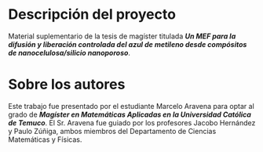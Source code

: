 # Descripción del proyecto

Material suplementario de la tesis de magíster titulada ***Un MEF para la difusión y liberación controlada del azul de metileno desde compósitos de nanocelulosa/silicio nanoporoso***. 

# Sobre los autores 

Este trabajo fue presentado por el estudiante Marcelo Aravena para optar al grado de ***Magíster en Matemáticas Aplicadas en la Universidad Católica de Temuco***. El Sr. Aravena fue guiado por los profesores Jacobo Hernández y Paulo Zúñiga, ambos miembros del Departamento de Ciencias Matemáticas y Físicas.

